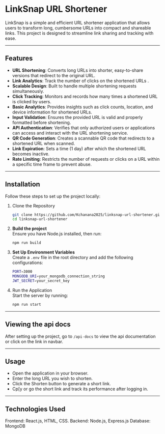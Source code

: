 # LinkSnap URL Shortener

LinkSnap is a simple and efficient URL shortener application that allows users to transform long, cumbersome URLs into compact and shareable links. This project is designed to streamline link sharing and tracking with ease.

---

## Features

- **URL Shortening**: Converts long URLs into shorter, easy-to-share versions that redirect to the original URL.
- **Link Analytics**: Track the number of clicks on the shortened URLs .
- **Scalable Design**: Built to handle multiple shortening requests simultaneously.
- **Click Tracking**: Monitors and records how many times a shortened URL is clicked by users.
- **Basic Analytics**: Provides insights such as click counts, location, and device information for shortened URLs.
- **Input Validation**: Ensures the provided URL is valid and properly formatted before shortening.
- **API Authentication**: Verifies that only authorized users or applications can access and interact with the URL shortening service.
- **QR Code Generation**: Creates a scannable QR code that redirects to a shortened URL when scanned.
- **Link Expiration**: Sets a time (1 day) after which the shortened URL becomes inactive.
- **Rate Limiting**: Restricts the number of requests or clicks on a URL within a specific time frame to prevent abuse.

---

## Installation

Follow these steps to set up the project locally:

1. Clone the Repository
   ```bash
   git clone https://github.com/Kchanana2025/linksnap-url-shortener.git
   cd linksnap-url-shortener
   
2. **Build the project**  
   Ensure you have Node.js installed, then run:  

   ```bash
   npm run build


3. **Set Up Environment Variables**  
   Create a `.env` file in the root directory and add the following configurations:  

   ```bash
   PORT=3000
   MONGODB_URI=your_mongodb_connection_string
   JWT_SECRET=your_secret_key

4. Run the Application  
   Start the server by running:  

   ```bash
   npm run start

---
## Viewing the api docs

After setting up the project, go to ```/api-docs``` to view the api documentation or click on the link in navbar.

---
   
## Usage
- Open the application in your browser.
- Enter the long URL you wish to shorten.
- Click the Shorten button to generate a short link.
- Cp[y or go the short link and track its performance after logging in.

---

## Technologies Used
Frontend: React.js, HTML, CSS.
Backend: Node.js, Express.js
Database: MongoDB

